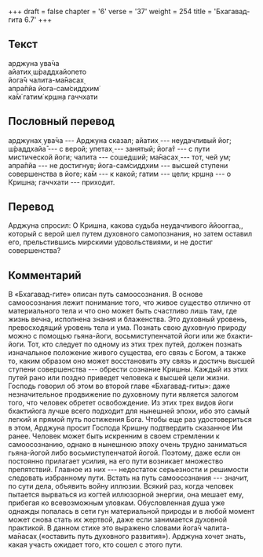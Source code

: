 +++
draft = false
chapter = '6'
verse = '37'
weight = 254
title = 'Бхагавад-гита 6.7'
+++
## Текст

арджуна ува̄ча  
айатих̣ ш́раддхайопето  
йога̄ч чалита-ма̄насах̣  
апра̄пйа йога-сам̇сиддхим̇  
ка̄м̇ гатим̇ кр̣шн̣а гаччхати

## Пословный перевод

арджунах̣ ува̄ча --- Арджуна сказал; айатих̣ --- неудачливый йог; ш́раддхайа̄
--- с верой; упетах̣ --- занятый; йога̄т --- с пути мистической йоги;
чалита --- сошедший; ма̄насах̣ --- тот, чей ум; апра̄пйа --- не достигнув;
йога-сам̇сиддхим --- высшей ступени совершенства в йоге; ка̄м --- к какой;
гатим --- цели; кр̣шн̣а --- о Кришна; гаччхати --- приходит.

## Перевод

Арджуна спросил: О Кришна, какова судьба неудачливого ййооггаа,, который
с верой шел путем духовного самопознания, но затем оставил его,
прельстившись мирскими удовольствиями, и не достиг совершенства?

## Комментарий

В «Бхагавад-гите» описан путь самоосознания. В основе самоосознания
лежит понимание того, что живое существо отлично от материального тела и
что оно может быть счастливо лишь там, где жизнь вечна, исполнена знания
и блаженства. Это духовный уровень, превосходящий уровень тела и ума.
Познать свою духовную природу можно с помощью гьяна-йоги,
восьмиступенчатой йоги или же бхакти-йоги. Тот, кто следует по одному из
этих трех путей, должен познать изначальное положение живого существа,
его связь с Богом, а также то, каким образом оно может восстановить эту
связь и достичь высшей ступени совершенства --- обрести сознание Кришны.
Каждый из этих путей рано или поздно приведет человека к высшей цели
жизни. Господь говорил об этом во второй главе «Бхагавад-гиты»: даже
незначительное продвижение по духовному пути является залогом того, что
человек обретет освобождение. Из этих трех видов йоги бхактийога лучше
всего подходит для нынешней эпохи, ибо это самый легкий и прямой путь
постижения Бога. Чтобы еще раз удостовериться в этом, Арджуна просит
Господа Кришну подтвердить сказанное Им ранее. Человек может быть
искренним в своем стремлении к самоосознанию, однако в нынешнюю эпоху
очень трудно заниматься гьяна-йогой либо восьмиступенчатой йогой.
Поэтому, даже если он постоянно прилагает усилия, на его пути возникает
множество препятствий. Главное из них --- недостаток серьезности и
решимости следовать избранному пути. Встать на путь самоосознания ---
значит, по сути дела, объявить войну иллюзии. Всякий раз, когда человек
пытается вырваться из когтей иллюзорной энергии, она мешает ему,
прибегая ко всевозможным уловкам. Обусловленная душа уже однажды
попалась в сети гун материальной природы и в любой момент может снова
стать их жертвой, даже если занимается духовной практикой. В данном
стихе это выражено словами йога̄ч чалита-ма̄насах̣ («оставить путь
духовного развития»). Арджуна хочет знать, какая участь ожидает того,
кто сошел с этого пути.
